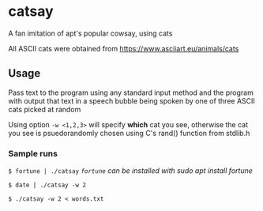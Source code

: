 # catsay
A fan imitation of apt's popular cowsay, using cats

All ASCII cats were obtained from https://www.asciiart.eu/animals/cats

## Usage
Pass text to the program using any standard input method and the program with output that text in a speech bubble being spoken by one of three ASCII cats picked at random

Using option `-w <1,2,3>` will specify __which__ cat you see, otherwise the cat you see is psuedorandomly chosen using C's rand() function from stdlib.h
  
### Sample runs
`$ fortune | ./catsay` _`fortune` can be installed with sudo apt install fortune_

`$ date | ./catsay -w 2`

`$ ./catsay -w 2 < words.txt`
